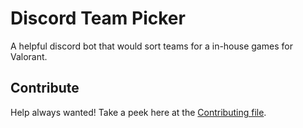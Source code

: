 # Discord Team Picker
A helpful discord bot that would sort teams for a in-house games for Valorant.

## Contribute

Help always wanted! Take a peek here at the [Contributing file](CODE_OF_CONDUCT.md).
